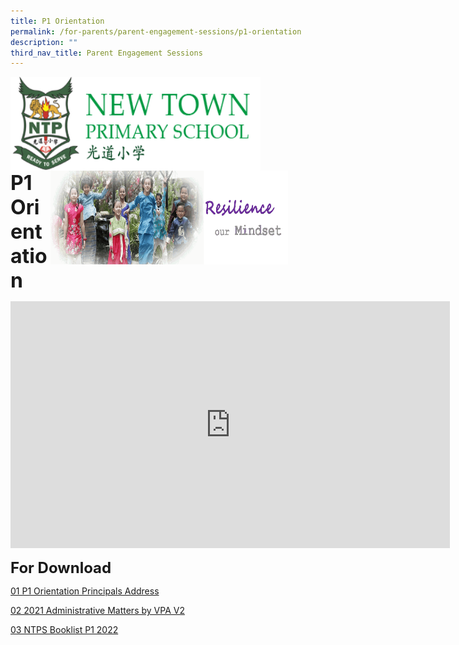 ```yaml
---
title: P1 Orientation
permalink: /for-parents/parent-engagement-sessions/p1-orientation
description: ""
third_nav_title: Parent Engagement Sessions
---
```

<img src="/images/logosub.png" style="width:400px;height:150px;margin-left:0px;" align="left">

<img src="/images/Header%20GIF.gif" style="width:380px;height:150px;margin-right:60px;" align="right">
<br><br><br><br><br><br>

**<font size="6">P1 Orientation</font>**
<iframe width="703" height="395" src="https://www.youtube.com/embed/mmAV7nAjngs" title="P1 Orientation 19 Nov 2021" frameborder="0" allow="accelerometer; autoplay; clipboard-write; encrypted-media; gyroscope; picture-in-picture" allowfullscreen></iframe>




**<font size="5">For Download</font>**

[01 P1 Orientation Principals Address](/files/01%20P1%20Orientation%20Principals%20Address_compressed.pdf)

[02 2021 Administrative Matters by VPA V2](/files/02%202021%20Administrative%20Matters%20by%20VPA%20V2.pdf)

[03 NTPS Booklist P1 2022](/files/03%20NTPS%20Booklist%20P1%202022.pdf)